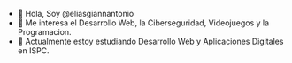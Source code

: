 - 👋 Hola, Soy @eliasgiannantonio
- 👀 Me interesa el Desarrollo Web, la Ciberseguridad, Videojuegos y la Programacion.
- 🌱 Actualmente estoy estudiando Desarrollo Web y Aplicaciones Digitales en ISPC.

<!---
eliasgiannantonio/eliasgiannantonio is a ✨ special ✨ repository because its `README.md` (this file) appears on your GitHub profile.
You can click the Preview link to take a look at your changes.
--->

